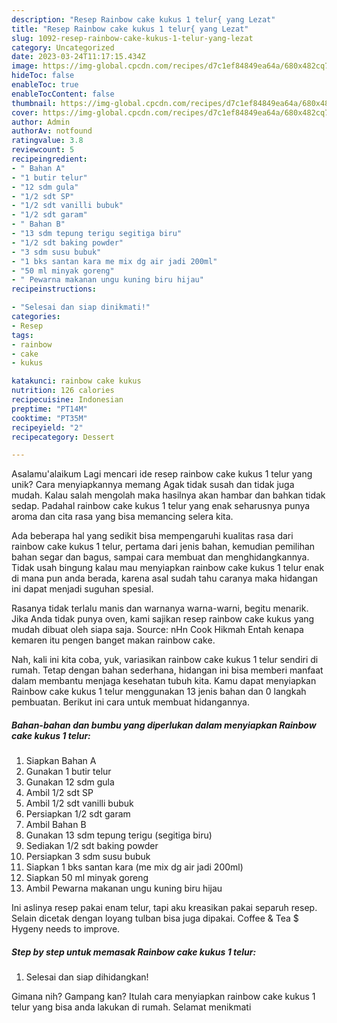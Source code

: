 ```yaml
---
description: "Resep Rainbow cake kukus 1 telur{ yang Lezat"
title: "Resep Rainbow cake kukus 1 telur{ yang Lezat"
slug: 1092-resep-rainbow-cake-kukus-1-telur-yang-lezat
category: Uncategorized
date: 2023-03-24T11:17:15.434Z
image: https://img-global.cpcdn.com/recipes/d7c1ef84849ea64a/680x482cq70/rainbow-cake-kukus-1-telur-foto-resep-utama.jpg
hideToc: false
enableToc: true
enableTocContent: false
thumbnail: https://img-global.cpcdn.com/recipes/d7c1ef84849ea64a/680x482cq70/rainbow-cake-kukus-1-telur-foto-resep-utama.jpg
cover: https://img-global.cpcdn.com/recipes/d7c1ef84849ea64a/680x482cq70/rainbow-cake-kukus-1-telur-foto-resep-utama.jpg
author: Admin
authorAv: notfound
ratingvalue: 3.8
reviewcount: 5
recipeingredient:
- " Bahan A"
- "1 butir telur"
- "12 sdm gula"
- "1/2 sdt SP"
- "1/2 sdt vanilli bubuk"
- "1/2 sdt garam"
- " Bahan B"
- "13 sdm tepung terigu segitiga biru"
- "1/2 sdt baking powder"
- "3 sdm susu bubuk"
- "1 bks santan kara me mix dg air jadi 200ml"
- "50 ml minyak goreng"
- " Pewarna makanan ungu kuning biru hijau"
recipeinstructions:

- "Selesai dan siap dinikmati!"
categories:
- Resep
tags:
- rainbow
- cake
- kukus

katakunci: rainbow cake kukus 
nutrition: 126 calories
recipecuisine: Indonesian
preptime: "PT14M"
cooktime: "PT35M"
recipeyield: "2"
recipecategory: Dessert

---
```



Asalamu'alaikum Lagi mencari ide resep rainbow cake kukus 1 telur yang unik? Cara menyiapkannya memang Agak tidak susah dan tidak juga mudah. Kalau salah mengolah maka hasilnya akan hambar dan bahkan tidak sedap. Padahal rainbow cake kukus 1 telur yang enak seharusnya punya aroma dan cita rasa yang bisa memancing selera kita.


Ada beberapa hal yang sedikit bisa mempengaruhi kualitas rasa dari rainbow cake kukus 1 telur, pertama dari jenis bahan, kemudian pemilihan bahan segar dan bagus, sampai cara membuat dan menghidangkannya. Tidak usah bingung kalau mau menyiapkan rainbow cake kukus 1 telur enak di mana pun anda berada, karena asal sudah tahu caranya maka hidangan ini dapat menjadi suguhan spesial.

Rasanya tidak terlalu manis dan warnanya warna-warni, begitu menarik. Jika Anda tidak punya oven, kami sajikan resep rainbow cake kukus yang mudah dibuat oleh siapa saja. Source: nHn Cook Hikmah Entah kenapa kemaren itu pengen banget makan rainbow cake.


Nah, kali ini kita coba, yuk, variasikan rainbow cake kukus 1 telur sendiri di rumah. Tetap dengan bahan sederhana, hidangan ini bisa memberi manfaat dalam membantu menjaga kesehatan tubuh kita. Kamu dapat menyiapkan Rainbow cake kukus 1 telur menggunakan 13 jenis bahan dan 0 langkah pembuatan. Berikut ini cara untuk membuat hidangannya.

<!--inarticleads1-->

##### Bahan-bahan dan bumbu yang diperlukan dalam menyiapkan Rainbow cake kukus 1 telur:

1. Siapkan  Bahan A
1. Gunakan 1 butir telur
1. Gunakan 12 sdm gula
1. Ambil 1/2 sdt SP
1. Ambil 1/2 sdt vanilli bubuk
1. Persiapkan 1/2 sdt garam
1. Ambil  Bahan B
1. Gunakan 13 sdm tepung terigu (segitiga biru)
1. Sediakan 1/2 sdt baking powder
1. Persiapkan 3 sdm susu bubuk
1. Siapkan 1 bks santan kara (me mix dg air jadi 200ml)
1. Siapkan 50 ml minyak goreng
1. Ambil  Pewarna makanan ungu kuning biru hijau


Ini aslinya resep pakai enam telur, tapi aku kreasikan pakai separuh resep. Selain dicetak dengan loyang tulban bisa juga dipakai. Coffee &amp; Tea $ Hygeny needs to improve. 

<!--inarticleads2-->

##### Step by step untuk memasak Rainbow cake kukus 1 telur:


1. Selesai dan siap dihidangkan!



Gimana nih? Gampang kan? Itulah cara menyiapkan rainbow cake kukus 1 telur yang bisa anda lakukan di rumah. Selamat menikmati
